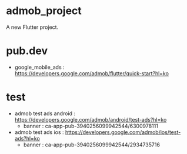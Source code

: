 # admob_project

A new Flutter project.

# pub.dev
- google_mobile_ads : https://developers.google.com/admob/flutter/quick-start?hl=ko

# test
- admob test ads android : https://developers.google.com/admob/android/test-ads?hl=ko
  - banner : ca-app-pub-3940256099942544/6300978111
- admob test ads ios : https://developers.google.com/admob/ios/test-ads?hl=ko
  - banner : ca-app-pub-3940256099942544/2934735716

